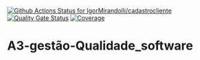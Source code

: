 [![Github Actions Status for IgorMirandolli/cadastrocliente](https://github.com/IgorMirandolli/A3-Gestao-Qualidade-Software/workflows/Integra%C3%A7%C3%A3o%20continua%20de%20Java%20com%20Maven/badge.svg)](https://github.com/IgorMirandolli/A3-Gestao-Qualidade-Software/actions) 
[![Quality Gate Status](https://sonarcloud.io/api/project_badges/measure?project=IgorMirandolli_A3-Gestao-Qualidade-Software&metric=alert_status)](https://sonarcloud.io/summary/new_code?id=IgorMirandolli_A3-Gestao-Qualidade-Software)
[![Coverage](https://sonarcloud.io/api/project_badges/measure?project=IgorMirandolli_A3-Gestao-Qualidade-Software&metric=coverage)](https://sonarcloud.io/component_measures?id=IgorMirandolli_A3-Gestao-Qualidade-Software_base&metric=coverage)

# A3-gestão-Qualidade_software



